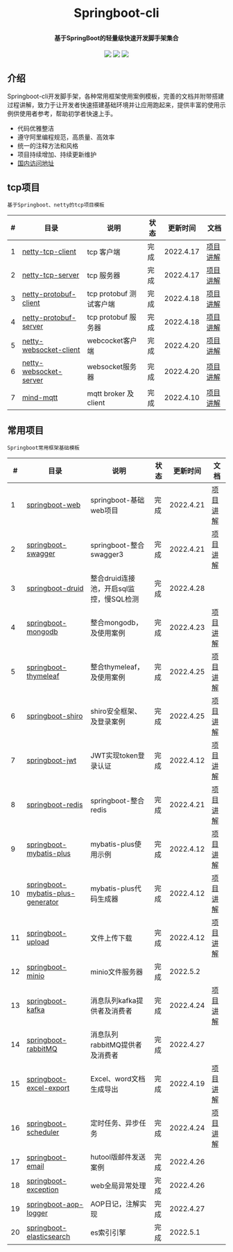 <h1 align="center" style="margin: 30px 0 30px; font-weight: bold;">Springboot-cli</h1>
<h4 align="center">基于SpringBoot的轻量级快速开发脚手架集合</h4>
<p align="center">
	<a href="#"><img src="https://img.shields.io/badge/Springboot-2.5.3-blue"></a>
	<a href="#"><img src="https://img.shields.io/badge/license%20-MIT-green"></a>
	<a href="https://gitee.com/liangqiding/springboot-cli"><img src="https://img.shields.io/badge/%E7%A0%81%E4%BA%91-%E5%9B%BD%E5%86%85%E5%9C%B0%E5%9D%80-yellow"></a>
</p>

## 介绍

Springboot-cli开发脚手架，各种常用框架使用案例模板，完善的文档并附带搭建过程讲解，致力于让开发者快速搭建基础环境并让应用跑起来，提供丰富的使用示例供使用者参考，帮助初学者快速上手。

- 代码优雅整洁
- 遵守阿里编程规范，高质量、高效率
- 统一的注释方法和风格
- 项目持续增加、持续更新维护
- [国内访问地址](https://gitee.com/liangqiding/springboot-cli)

## tcp项目

`基于Springboot、netty的tcp项目模板`

| #    | 目录                             | 说明                    | 状态 | 更新时间  | 文档                                   |
| ---- | -------------------------------------------------- | ----------------------- | ---- | --------- | -------------------------------------- |
| 1    | [netty-tcp-client](./netty-tcp-client)             | tcp 客户端              | 完成 | 2022.4.17 | [项目讲解](http://t.csdn.cn/yvjS5)     |
| 2    | [netty-tcp-server](./netty-tcp-server)             | tcp 服务器              | 完成 | 2022.4.17 | [项目讲解](http://t.csdn.cn/ti5xA)         |
| 3    | [netty-protobuf-client](./netty-protobuf-client)   | tcp protobuf 测试客户端 | 完成 | 2022.4.18 | [项目讲解](http://t.csdn.cn/Lneul) |
| 4    | [netty-protobuf-server](./netty-protobuf-server)   | tcp protobuf 服务器     | 完成 | 2022.4.18 | [项目讲解](http://t.csdn.cn/yCpAe) |
| 5    | [netty-websocket-client](./netty-websocket-client) | webcocket客户端         | 完成 | 2022.4.20 | [项目讲解](http://t.csdn.cn/ANdaj) |
| 6    | [netty-websocket-server](./netty-websocket-server) | websocket服务器         | 完成 | 2022.4.20 | [项目讲解](http://t.csdn.cn/uLfIZ) |
| 7 | [mind-mqtt](https://github.com/liangqiding/mind-mqtt) | mqtt broker 及 client | 完成 | 2022.4.10 | [项目讲解](https://github.com/liangqiding/mind-mqtt) |

## 常用项目

`Springboot常用框架基础模板`

| #    | 目录                                         | 说明                    | 状态 | 更新时间  | 文档                                   |
| ---- | ------------------------------------------------------------ | ----------------------- | ---- | --------- | -------------------------------------- |
| 1 | [springboot-web](./springboot-web)                           | springboot-基础web项目  | 完成 | 2022.4.21 | [项目讲解](http://t.csdn.cn/2lJPj) |
| 2 | [springboot-swagger](./springboot-swagger) | springboot-整合swagger3 | 完成 | 2022.4.21 | [项目讲解](http://t.csdn.cn/vSDcq) |
| 3 | [springboot-druid](./springboot-druid)                       | 整合druid连接池，开启sql监控，慢SQL检测 | 完成 | 2022.4.28 |  |
| 4 | [springboot-mongodb](./springboot-mongodb) | 整合mongodb，及使用案例 | 完成 | 2022.4.23 | [项目讲解](http://t.csdn.cn/h1OtT) |
| 5 | [springboot-thymeleaf](./springboot-thymeleaf) | 整合thymeleaf，及使用案例 | 完成 | 2022.4.25 | [项目讲解](http://t.csdn.cn/SFM9r) |
| 6 | [springboot-shiro](./springboot-shiro) | shiro安全框架、及登录案例 | 完成 | 2022.4.25 | [项目讲解](http://t.csdn.cn/HdIP6) |
| 7   | [springboot-jwt](./springboot-jwt)                           | JWT实现token登录认证    | 完成 | 2022.4.12 | [项目讲解](http://t.csdn.cn/uBLdp) |
| 8 | [springboot-redis](./springboot-redis) | springboot-整合redis | 完成 | 2022.4.21 | [项目讲解](http://t.csdn.cn/rMuV3) |
| 9   | [springboot-mybatis-plus](./springboot-mybatis-plus)         | mybatis-plus使用示例    | 完成 | 2022.4.12 | [项目讲解](http://t.csdn.cn/oSwiZ) |
| 10  | [springboot-mybatis-plus-generator](./springboot-mybatis-plus-generator) | mybatis-plus代码生成器  | 完成 | 2022.4.12 | [项目讲解](http://t.csdn.cn/wmdG5) |
| 11  | [springboot-upload](./springboot-upload)                     | 文件上传下载            | 完成 | 2022.4.12 | [项目讲解](http://t.csdn.cn/ZFOYP) |
| 12 | [springboot-minio](./springboot-minio) | minio文件服务器 | 完成 | 2022.5.2 |  |
| 13 | [springboot-kafka](./springboot-kafka) | 消息队列kafka提供者及消费者 | 完成 | 2022.4.24 | [项目讲解](http://t.csdn.cn/Nbn2n) |
| 14 | [springboot-rabbitMQ](./springboot-rabbitMQ) | 消息队列rabbitMQ提供者及消费者 | 完成 | 2022.4.27 |  |
| 15 | [springboot-excel-export](./springboot-excel-export)         | Excel、word文档生成导出 | 完成 | 2022.4.19 | [项目讲解](http://t.csdn.cn/sEv6E) |
| 16 | [springboot-scheduler](./springboot-scheduler) | 定时任务、异步任务 | 完成 | 2022.4.24 | [项目讲解](http://t.csdn.cn/12LeI) |
| 17 | [springboot-email](./springboot-email) | hutool版邮件发送案例 | 完成 | 2022.4.26 |  |
| 18 | [springboot-exception](./springboot-exception) | web全局异常处理 | 完成 | 2022.4.26 |                                    |
| 19 | [springboot-aop-logger](./springboot-aop-logger) | AOP日记，注解实现 | 完成 | 2022.4.27 | |
| 20 | [springboot-elasticsearch](./springboot-elasticsearch) | es索引引擎 | 完成 | 2022.5.1 | |

